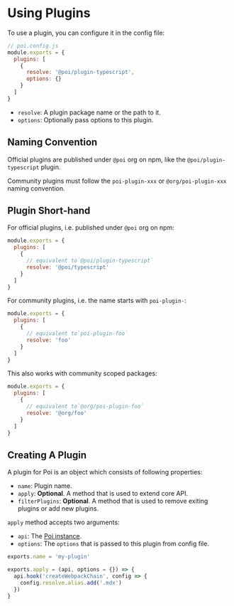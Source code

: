 # Using Plugins

To use a plugin, you can configure it in the config file:

```js
// poi.config.js
module.exports = {
  plugins: [
    {
      resolve: '@poi/plugin-typescript',
      options: {}
    }
  ]
}
```

- `resolve`: A plugin package name or the path to it.
- `options`: Optionally pass options to this plugin.

## Naming Convention

Official plugins are published under `@poi` org on npm, like the `@poi/plugin-typescript` plugin.

Community plugins must follow the `poi-plugin-xxx` or `@org/poi-plugin-xxx` naming convention.

## Plugin Short-hand

For official plugins, i.e. published under `@poi` org on npm:

```js
module.exports = {
  plugins: [
    {
      // equivalent to`@poi/plugin-typescript`
      resolve: '@poi/typescript'
    }
  ]
}
```

For community plugins, i.e. the name starts with `poi-plugin-`:

```js
module.exports = {
  plugins: [
    {
      // equivalent to`poi-plugin-foo`
      resolve: 'foo'
    }
  ]
}
```

This also works with community scoped packages:

```js
module.exports = {
  plugins: [
    {
      // equivalent to`@org/poi-plugin-foo`
      resolve: '@org/foo'
    }
  ]
}
```

## Creating A Plugin

A plugin for Poi is an object which consists of following properties:

- `name`: Plugin name.
- `apply`: __Optional__. A method that is used to extend core API.
- `filterPlugins`: __Optional__. A method that is used to remove exiting plugins or add new plugins.

`apply` method accepts two arguments:

- `api`: The [Poi instance](../api.md).
- `options`: The `options` that is passed to this plugin from config file.

```js
exports.name = 'my-plugin'

exports.apply = (api, options = {}) => {
  api.hook('createWebpackChain', config => {
    config.resolve.alias.add('.mdx')
  })
}
```